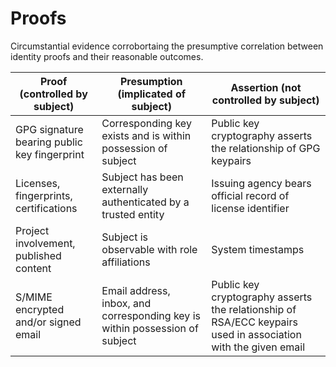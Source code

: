 # Proofs
Circumstantial evidence corrobortaing the presumptive correlation between identity proofs and their reasonable outcomes.

| Proof (controlled by subject)                | Presumption (implicated of subject)                           | Assertion (not controlled by subject)                            |
|----------------------------------------------|---------------------------------------------------------------|------------------------------------------------------------------|
| GPG signature bearing public key fingerprint | Corresponding key exists and is within possession of subject  | Public key cryptography asserts the relationship of GPG keypairs |
| Licenses, fingerprints, certifications       | Subject has been externally authenticated by a trusted entity | Issuing agency bears official record of license identifier       |
| Project involvement, published content       | Subject is observable with role affiliations                  | System timestamps                                                |
| S/MIME encrypted and/or signed email | Email address, inbox, and corresponding key is within possession of subject | Public key cryptography asserts the relationship of RSA/ECC keypairs used in association with the given email |
